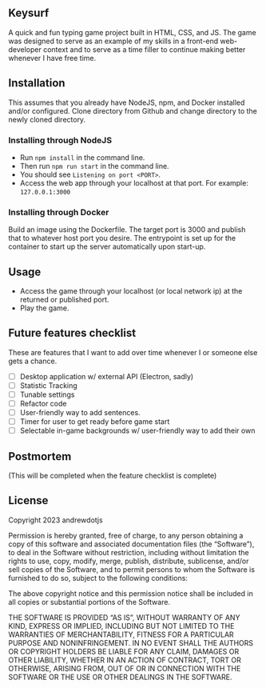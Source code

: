 ## Keysurf

A quick and fun typing game project built in HTML, CSS, and JS. The game was designed
to serve as an example of my skills in a front-end web-developer context and to serve
as a time filler to continue making better whenever I have free time.

## Installation
This assumes that you already have NodeJS, npm, and Docker installed and/or configured.
Clone directory from Github and change directory to the newly cloned directory.

### Installing through NodeJS

- Run `npm install` in the command line.
- Then run `npm run start` in the command line.
- You should see `Listening on port <PORT>`.
- Access the web app through your localhost at that port. For example: `127.0.0.1:3000`

### Installing through Docker

Build an image using the Dockerfile. The target port is 3000 and publish that to whatever
host port you desire. The entrypoint is set up for the container to start up the server 
automatically upon start-up.

## Usage

- Access the game through your localhost (or local network ip) at the returned or published port.
- Play the game.

## Future features checklist

These are features that I want to add over time whenever I or someone else gets a chance.

- [ ] Desktop application w/ external API (Electron, sadly)
- [ ] Statistic Tracking
- [ ] Tunable settings
- [ ] Refactor code
- [ ] User-friendly way to add sentences.
- [ ] Timer for user to get ready before game start
- [ ] Selectable in-game backgrounds w/ user-friendly way to add their own

## Postmortem

(This will be completed when the feature checklist is complete)

## License

Copyright 2023 andrewdotjs

Permission is hereby granted, free of charge, to any person obtaining a copy of this software and 
associated documentation files (the “Software”), to deal in the Software without restriction, 
including without limitation the rights to use, copy, modify, merge, publish, distribute, sublicense, 
and/or sell copies of the Software, and to permit persons to whom the Software is furnished to do so, 
subject to the following conditions:

The above copyright notice and this permission notice shall be included in all copies or substantial 
portions of the Software.

THE SOFTWARE IS PROVIDED “AS IS”, WITHOUT WARRANTY OF ANY KIND, EXPRESS OR IMPLIED, INCLUDING BUT NOT 
LIMITED TO THE WARRANTIES OF MERCHANTABILITY, FITNESS FOR A PARTICULAR PURPOSE AND NONINFRINGEMENT. IN 
NO EVENT SHALL THE AUTHORS OR COPYRIGHT HOLDERS BE LIABLE FOR ANY CLAIM, DAMAGES OR OTHER LIABILITY, 
WHETHER IN AN ACTION OF CONTRACT, TORT OR OTHERWISE, ARISING FROM, OUT OF OR IN CONNECTION WITH THE 
SOFTWARE OR THE USE OR OTHER DEALINGS IN THE SOFTWARE.